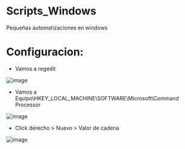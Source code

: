 # Scripts_Windows
Pequeñas automatizaciones en windows

# Configuracion:
- Vamos a regedit  

![image](https://user-images.githubusercontent.com/103390623/236187549-52e523a3-5d59-4469-a09b-1d8a1fd40c27.png)

- Vamos a Equipo\HKEY_LOCAL_MACHINE\SOFTWARE\Microsoft\Command Processor
  
![image](https://user-images.githubusercontent.com/103390623/236186371-fc6ca3ba-d3fd-44fe-9a0a-2d4a02bf8fc7.png)

- Click derecho > Nuevo > Valor de cadena
  
![image](https://user-images.githubusercontent.com/103390623/236186858-7003d018-f123-4607-834f-286b31b273cc.png)
